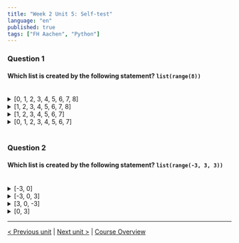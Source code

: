 ```yaml
---
title: "Week 2 Unit 5: Self-test"
language: "en"
published: true
tags: ["FH Aachen", "Python"]
---
```


### Question 1

#### Which list is created by the following statement? ```list(range(8))```

<br>

<details>
	<summary>[0, 1, 2, 3, 4, 5, 6, 7, 8]</summary>
	❌
</details>


<details>
	<summary>[1, 2, 3, 4, 5, 6, 7, 8]</summary>
	❌
</details>


<details>
	<summary>[1, 2, 3, 4, 5, 6, 7]</summary>
	❌
</details>


<details>
	<summary>[0, 1, 2, 3, 4, 5, 6, 7]</summary>
	✅
</details>

<br>

### Question 2

#### Which list is created by the following statement? ```list(range(-3, 3, 3))```

<br>


<details>
	<summary>[-3, 0] </summary>
	✅
</details>


<details>
	<summary>[-3, 0, 3] </summary>
	❌
</details>


<details>
	<summary>[3, 0, -3]</summary>
	❌
</details>


<details>
	<summary>[0, 3]</summary>
	❌
</details>

---

[< Previous unit](/teaching/python-mooc/week2_unit5_using_ranges) | [Next unit >](/teaching/python-mooc/week2_unit5_exercise) |
[Course Overview](/teaching/python-mooc)